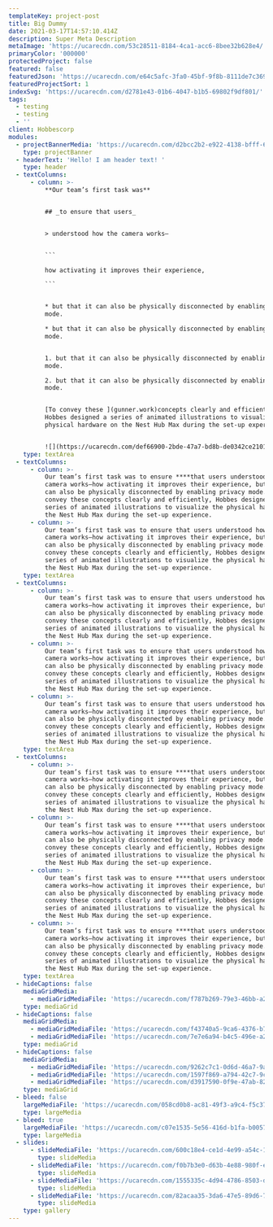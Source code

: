 ```yaml
---
templateKey: project-post
title: Big Dummy
date: 2021-03-17T14:57:10.414Z
description: Super Meta Description
metaImage: 'https://ucarecdn.com/53c28511-8184-4ca1-acc6-8bee32b628e4/'
primaryColor: '000000'
protectedProject: false
featured: false
featuredJson: 'https://ucarecdn.com/e64c5afc-3fa0-45bf-9f8b-8111de7c3699/'
featuredProjectSort: 1
indexSvg: 'https://ucarecdn.com/d2781e43-01b6-4047-b1b5-69802f9df801/'
tags:
  - testing
  - testing
  - ''
client: Hobbescorp
modules:
  - projectBannerMedia: 'https://ucarecdn.com/d2bcc2b2-e922-4138-bfff-6f94a58cd87b/'
    type: projectBanner
  - headerText: 'Hello! I am header text! '
    type: header
  - textColumns:
      - column: >-
          **Our team’s first task was** 


          ## _to ensure that users_ 


          > understood how the camera works—


          ```

          how activating it improves their experience, 

          ```


          * but that it can also be physically disconnected by enabling privacy
          mode. 

          * but that it can also be physically disconnected by enabling privacy
          mode. 


          1. but that it can also be physically disconnected by enabling privacy
          mode. 

          2. but that it can also be physically disconnected by enabling privacy
          mode. 


          [To convey these ](gunner.work)concepts clearly and efficiently,
          Hobbes designed a series of animated illustrations to visualize the
          physical hardware on the Nest Hub Max during the set-up experience.


          ![](https://ucarecdn.com/def66900-2bde-47a7-bd8b-de0342ce2101/)
    type: textArea
  - textColumns:
      - column: >-
          Our team’s first task was to ensure ****that users understood how the
          camera works—how activating it improves their experience, but that it
          can also be physically disconnected by enabling privacy mode. To
          convey these concepts clearly and efficiently, Hobbes designed a
          series of animated illustrations to visualize the physical hardware on
          the Nest Hub Max during the set-up experience.
      - column: >-
          Our team’s first task was to ensure that users understood how the
          camera works—how activating it improves their experience, but that it
          can also be physically disconnected by enabling privacy mode. To
          convey these concepts clearly and efficiently, Hobbes designed a
          series of animated illustrations to visualize the physical hardware on
          the Nest Hub Max during the set-up experience.
    type: textArea
  - textColumns:
      - column: >-
          Our team’s first task was to ensure that users understood how the
          camera works—how activating it improves their experience, but that it
          can also be physically disconnected by enabling privacy mode. To
          convey these concepts clearly and efficiently, Hobbes designed a
          series of animated illustrations to visualize the physical hardware on
          the Nest Hub Max during the set-up experience.
      - column: >-
          Our team’s first task was to ensure that users understood how the
          camera works—how activating it improves their experience, but that it
          can also be physically disconnected by enabling privacy mode. To
          convey these concepts clearly and efficiently, Hobbes designed a
          series of animated illustrations to visualize the physical hardware on
          the Nest Hub Max during the set-up experience.
      - column: >-
          Our team’s first task was to ensure that users understood how the
          camera works—how activating it improves their experience, but that it
          can also be physically disconnected by enabling privacy mode. To
          convey these concepts clearly and efficiently, Hobbes designed a
          series of animated illustrations to visualize the physical hardware on
          the Nest Hub Max during the set-up experience.
    type: textArea
  - textColumns:
      - column: >-
          Our team’s first task was to ensure ****that users understood how the
          camera works—how activating it improves their experience, but that it
          can also be physically disconnected by enabling privacy mode. To
          convey these concepts clearly and efficiently, Hobbes designed a
          series of animated illustrations to visualize the physical hardware on
          the Nest Hub Max during the set-up experience.
      - column: >-
          Our team’s first task was to ensure ****that users understood how the
          camera works—how activating it improves their experience, but that it
          can also be physically disconnected by enabling privacy mode. To
          convey these concepts clearly and efficiently, Hobbes designed a
          series of animated illustrations to visualize the physical hardware on
          the Nest Hub Max during the set-up experience.
      - column: >-
          Our team’s first task was to ensure ****that users understood how the
          camera works—how activating it improves their experience, but that it
          can also be physically disconnected by enabling privacy mode. To
          convey these concepts clearly and efficiently, Hobbes designed a
          series of animated illustrations to visualize the physical hardware on
          the Nest Hub Max during the set-up experience.
      - column: >-
          Our team’s first task was to ensure ****that users understood how the
          camera works—how activating it improves their experience, but that it
          can also be physically disconnected by enabling privacy mode. To
          convey these concepts clearly and efficiently, Hobbes designed a
          series of animated illustrations to visualize the physical hardware on
          the Nest Hub Max during the set-up experience.
    type: textArea
  - hideCaptions: false
    mediaGridMedia:
      - mediaGridMediaFile: 'https://ucarecdn.com/f787b269-79e3-46bb-a2af-6f33ee693127/'
    type: mediaGrid
  - hideCaptions: false
    mediaGridMedia:
      - mediaGridMediaFile: 'https://ucarecdn.com/f43740a5-9ca6-4376-b705-93246f5c97ac/'
      - mediaGridMediaFile: 'https://ucarecdn.com/7e7e6a94-b4c5-496e-a2fb-ddb6983035fc/'
    type: mediaGrid
  - hideCaptions: false
    mediaGridMedia:
      - mediaGridMediaFile: 'https://ucarecdn.com/9262c7c1-0d6d-46a7-9a74-eb3252c1625d/'
      - mediaGridMediaFile: 'https://ucarecdn.com/1597f869-a794-42c7-9cb9-3513d0c50c0e/'
      - mediaGridMediaFile: 'https://ucarecdn.com/d3917590-0f9e-47ab-8233-bb46f8dbf410/'
    type: mediaGrid
  - bleed: false
    largeMediaFile: 'https://ucarecdn.com/058cd0b8-ac81-49f3-a9c4-f5c37a6baba5/'
    type: largeMedia
  - bleed: true
    largeMediaFile: 'https://ucarecdn.com/c07e1535-5e56-416d-b1fa-b005729d6b71/'
    type: largeMedia
  - slides:
      - slideMediaFile: 'https://ucarecdn.com/600c18e4-ce1d-4e99-a54c-16223525f5e4/'
        type: slideMedia
      - slideMediaFile: 'https://ucarecdn.com/f0b7b3e0-d63b-4e88-980f-e9a096e45fa5/'
        type: slideMedia
      - slideMediaFile: 'https://ucarecdn.com/1555335c-4d94-4786-8503-d5a2cd37b84b/'
        type: slideMedia
      - slideMediaFile: 'https://ucarecdn.com/82acaa35-3da6-47e5-89d6-769dc2d5218a/'
        type: slideMedia
    type: gallery
---
```


